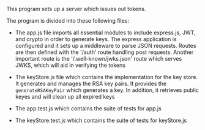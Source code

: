 This program sets up a server which issues out tokens.

The program is divided into these following files: 

- The app.js file imports all essential modules to include express.js, JWT, and crypto in order to generate keys. The express application is configured and it sets up a middleware to parse JSON requests. Routes are then defined with the '/auth' route handling post requests. Another important route is the '/.well-known/jwks.json' route which serves JWKS, which will aid in verifying the tokens
  
- The keyStore.js file which contains the implementation for the key store. It generates and manages the RSA key pairs. It provides the `generateRSAKeyPair` which generates a key. In addition, it retrieves public keyes and will clean up all expired keys

- The app.test.js which contains the suite of tests for app.js

- The keyStore.test.js which contains the suite of tests for keyStore.js
